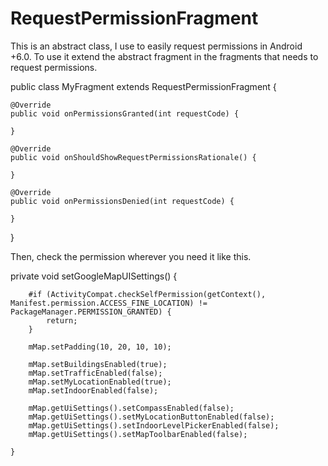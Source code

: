 # RequestPermissionFragment
This is an abstract class, I use to easily request permissions in Android +6.0. To use it extend the abstract fragment in the fragments that needs to request permissions. 

public class MyFragment extends RequestPermissionFragment {
	
	
	@Override
	public void onPermissionsGranted(int requestCode) {
		
	}
	
	@Override
	public void onShouldShowRequestPermissionsRationale() {
		
	}
	
	@Override
	public void onPermissionsDenied(int requestCode) {
		
	}
}


Then, check the permission wherever you need it like this. 

private void setGoogleMapUISettings() {
		
		#if (ActivityCompat.checkSelfPermission(getContext(), Manifest.permission.ACCESS_FINE_LOCATION) != PackageManager.PERMISSION_GRANTED) {
			return;
		}
		
		mMap.setPadding(10, 20, 10, 10);
		
		mMap.setBuildingsEnabled(true);
		mMap.setTrafficEnabled(false);
		mMap.setMyLocationEnabled(true);
		mMap.setIndoorEnabled(false);
		
		mMap.getUiSettings().setCompassEnabled(false);
		mMap.getUiSettings().setMyLocationButtonEnabled(false);
		mMap.getUiSettings().setIndoorLevelPickerEnabled(false);
		mMap.getUiSettings().setMapToolbarEnabled(false);
		
	}
